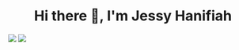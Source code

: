 <h1 align="center">Hi there 👋, I'm Jessy Hanifiah</h1>
<img align="center" src="https://github-readme-stats.vercel.app/api?username=jeeehaan&show_icons=true&theme=radical">
<img align="center" src="https://github-readme-stats.vercel.app/api/top-langs/?username=jeeehaan&theme=radical">




<!--
**jeeehaan/jeeehaan** is a ✨ _special_ ✨ repository because its `README.md` (this file) appears on your GitHub profile.

Here are some ideas to get you started:

- 🔭 I’m currently working on ...
- 🌱 I’m currently learning ...
- 👯 I’m looking to collaborate on ...
- 🤔 I’m looking for help with ...
- 💬 Ask me about ...
- 📫 How to reach me: ...
- 😄 Pronouns: ...
- ⚡ Fun fact: ...
-->
